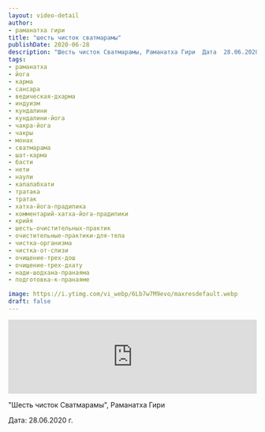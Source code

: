 ```yaml
---
layout: video-detail
author:
- раманатха гири
title: "шесть чисток сватмарамы"
publishDate: 2020-06-28
description: "Шесть чисток Сватмарамы, Раманатха Гири  Дата  28.06.2020 г."
tags: 
- раманатха
- йога
- карма
- сансара
- ведическая-дхарма
- индуизм
- кундалини
- кундалини-йога
- чакра-йога
- чакры
- монах
- сватмарама
- шат-карма
- басти
- нети
- наули
- капалабхати
- тратака
- тратак
- хатха-йога-прадипика
- комментарий-хатха-йога-прадипики
- крийя
- шесть-очистительных-практик
- очистительные-практики-для-тела
- чистка-организма
- чистка-от-слизи
- очищение-трех-дош
- очищение-трех-дхату
- нади-шодхана-пранаяма
- подготовка-к-пранаяме

image: https://i.ytimg.com/vi_webp/6Lb7w7M9evo/maxresdefault.webp
draft: false
---
```


<iframe width="100%" src="https://www.youtube.com/embed/6Lb7w7M9evo" frameborder="0" allowfullscreen=""></iframe> 

 "Шесть чисток Сватмарамы", Раманатха Гири

 Дата: 28.06.2020 г.

  

 